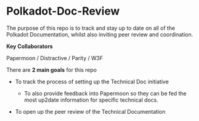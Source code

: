 # Polkadot-Doc-Review
The purpose of this repo is to track and stay up to date on all of the Polkadot Documentation, whilst also inviting peer review and coordination.

**Key Collaborators**

Papermoon / Distractive / Parity / W3F

There are **2 main goals** for this repo

- To track the process of setting up the Technical Doc initiative
  - To also provide feedback into Papermoon so they can be fed the most up2date information for specific technical docs.

- To open up the peer review of the Technical Documentation
